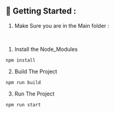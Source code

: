 ## 🤔 Getting Started :

1. Make Sure you are in the Main folder : 
<br>

1. Install the Node_Modules

```
npm install
```

2. Build The Project
```
npm run build
```

3. Run The Project
```
npm run start
```
